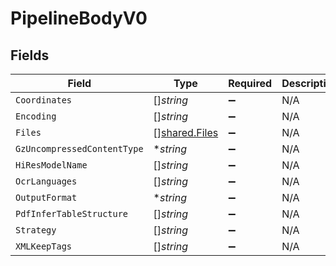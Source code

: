 # PipelineBodyV0


## Fields

| Field                                                 | Type                                                  | Required                                              | Description                                           |
| ----------------------------------------------------- | ----------------------------------------------------- | ----------------------------------------------------- | ----------------------------------------------------- |
| `Coordinates`                                         | []*string*                                            | :heavy_minus_sign:                                    | N/A                                                   |
| `Encoding`                                            | []*string*                                            | :heavy_minus_sign:                                    | N/A                                                   |
| `Files`                                               | [][shared.Files](../../../pkg/models/shared/files.md) | :heavy_minus_sign:                                    | N/A                                                   |
| `GzUncompressedContentType`                           | **string*                                             | :heavy_minus_sign:                                    | N/A                                                   |
| `HiResModelName`                                      | []*string*                                            | :heavy_minus_sign:                                    | N/A                                                   |
| `OcrLanguages`                                        | []*string*                                            | :heavy_minus_sign:                                    | N/A                                                   |
| `OutputFormat`                                        | **string*                                             | :heavy_minus_sign:                                    | N/A                                                   |
| `PdfInferTableStructure`                              | []*string*                                            | :heavy_minus_sign:                                    | N/A                                                   |
| `Strategy`                                            | []*string*                                            | :heavy_minus_sign:                                    | N/A                                                   |
| `XMLKeepTags`                                         | []*string*                                            | :heavy_minus_sign:                                    | N/A                                                   |